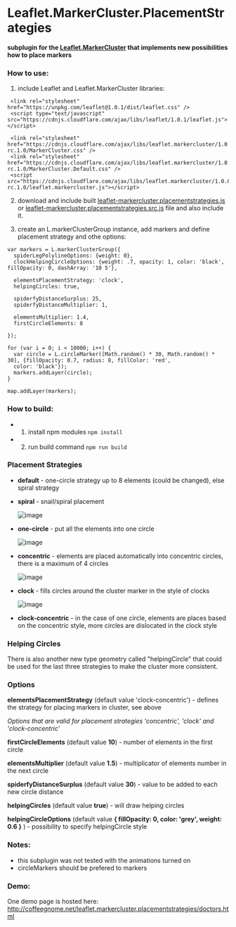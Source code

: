 # Leaflet.MarkerCluster.PlacementStrategies
**subplugin for the [Leaflet.MarkerCluster](https://github.com/Leaflet/Leaflet.markercluster) that implements new possibilities how to place markers**

### How to use:
1. include Leaflet and Leaflet.MarkerCluster libraries:

```
 <link rel="stylesheet" href="https://unpkg.com/leaflet@1.0.1/dist/leaflet.css" />
 <script type="text/javascript" src="https://cdnjs.cloudflare.com/ajax/libs/leaflet/1.0.1/leaflet.js"></script>

 <link rel="stylesheet" href="https://cdnjs.cloudflare.com/ajax/libs/leaflet.markercluster/1.0.0-rc.1.0/MarkerCluster.css" />
 <link rel="stylesheet" href="https://cdnjs.cloudflare.com/ajax/libs/leaflet.markercluster/1.0.0-rc.1.0/MarkerCluster.Default.css" />
 <script src="https://cdnjs.cloudflare.com/ajax/libs/leaflet.markercluster/1.0.0-rc.1.0/leaflet.markercluster.js"></script>
```

2. download and include built  [leaflet-markercluster.placementstrategies.js](https://github.com/adammertel/Leaflet.MarkerCluster.PlacementStrategies/blob/master/dist/leaflet-markercluster.placementstrategies.js) or [leaflet-markercluster.placementstrategies.src.js](https://github.com/adammertel/Leaflet.MarkerCluster.PlacementStrategies/blob/master/dist/leaflet-markercluster.placementstrategies.src.js) file and also include it.


3. create an L.markerClusterGroup instance, add markers and define placement strategy and othe options:

```
var markers = L.markerClusterGroup({
  spiderLegPolylineOptions: {weight: 0},
  clockHelpingCircleOptions: {weight: .7, opacity: 1, color: 'black', fillOpacity: 0, dashArray: '10 5'},

  elementsPlacementStrategy: 'clock',
  helpingCircles: true,

  spiderfyDistanceSurplus: 25,
  spiderfyDistanceMultiplier: 1,

  elementsMultiplier: 1.4,
  firstCircleElements: 8

});

for (var i = 0; i < 10000; i++) {
  var circle = L.circleMarker([Math.random() * 30, Math.random() * 30], {fillOpacity: 0.7, radius: 8, fillColor: 'red',
  color: 'black'});
  markers.addLayer(circle);
}

map.addLayer(markers);
```


### How to build:
 - 1. install npm modules `npm install`
 - 2. run build command `npm run build`


### Placement Strategies
* **default** - one-circle strategy up to 8 elements (could be changed), else spiral strategy
* **spiral** - snail/spiral placement

    ![image](https://cloud.githubusercontent.com/assets/12932677/19441858/8d173ffe-9487-11e6-9cad-d4996c4b8673.png)

* **one-circle** - put all the elements into one circle

    ![image](https://cloud.githubusercontent.com/assets/12932677/19441871/94311d32-9487-11e6-8797-fcd0033febb2.png)

* **concentric** - elements are placed automatically into concentric circles, there is a maximum of 4 circles

    ![image](https://cloud.githubusercontent.com/assets/12932677/19441875/996cd502-9487-11e6-98e2-c51973ce3fed.png)

* **clock** - fills circles around the cluster marker in the style of clocks

    ![image](https://cloud.githubusercontent.com/assets/12932677/19441883/9e84b1ae-9487-11e6-8ea8-4505d0148397.png)

* **clock-concentric** - in the case of one circle, elements are places based on the concentric style, more circles are dislocated in the clock style


### Helping Circles
There is also another new type geometry called "helpingCircle" that could be used for the last three strategies to make the cluster more consistent.


### Options
**elementsPlacementStrategy** (default value 'clock-concentric') - defines the strategy for placing markers in cluster, see above


*Options that are valid for placement strategies 'concentric', 'clock' and 'clock-concentric'*

**firstCircleElements** (default value **10**) - number of elements in the first circle

**elementsMultiplier** (default value **1.5**) - multiplicator of elements number in the next circle

**spiderfyDistanceSurplus** (default value **30**) - value to be added to each new circle distance

**helpingCircles** (default value **true**) - will draw helping circles

**helpingCircleOptions** (default value **{ fillOpacity: 0, color: 'grey', weight: 0.6 }** ) - possibility to specify helpingCircle style


### Notes:
 - this subplugin was not tested with the animations turned on
 - circleMarkers should be prefered to markers


### Demo:
One demo page is hosted here: http://coffeegnome.net/leaflet.markercluster.placementstrategies/doctors.html

